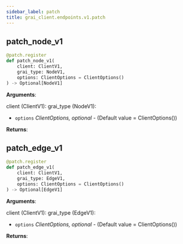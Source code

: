 ```yaml
---
sidebar_label: patch
title: grai_client.endpoints.v1.patch
---
```


## patch\_node\_v1

```python
@patch.register
def patch_node_v1(
    client: ClientV1,
    grai_type: NodeV1,
    options: ClientOptions = ClientOptions()
) -> Optional[NodeV1]
```

**Arguments**:

  client (ClientV1):
  grai_type (NodeV1):
- `options` _ClientOptions, optional_ - (Default value = ClientOptions())


**Returns**:



## patch\_edge\_v1

```python
@patch.register
def patch_edge_v1(
    client: ClientV1,
    grai_type: EdgeV1,
    options: ClientOptions = ClientOptions()
) -> Optional[EdgeV1]
```

**Arguments**:

  client (ClientV1):
  grai_type (EdgeV1):
- `options` _ClientOptions, optional_ - (Default value = ClientOptions())


**Returns**:
